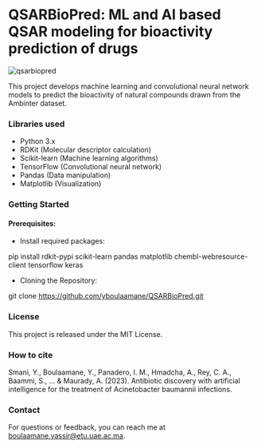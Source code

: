 # QSARBioPred: ML and AI based QSAR modeling for bioactivity prediction of drugs
![qsarbiopred](https://github.com/yboulaamane/QSARBioPred/assets/7014404/792eea3d-a908-4cb7-b1d4-487fc0c25200)

This project develops machine learning and convolutional neural network models to predict the bioactivity of natural compounds drawn from the Ambinter dataset.

### Libraries used

- Python 3.x
- RDKit (Molecular descriptor calculation)
- Scikit-learn (Machine learning algorithms)
- TensorFlow (Convolutional neural network)
- Pandas (Data manipulation)
- Matplotlib (Visualization)

### Getting Started

#### Prerequisites:

- Install required packages:

pip install rdkit-pypi scikit-learn pandas matplotlib chembl-webresource-client tensorflow keras

- Cloning the Repository:

git clone https://github.com/yboulaamane/QSARBioPred.git

### License

This project is released under the MIT License.

### How to cite

Smani, Y., Boulaamane, Y., Panadero, I. M., Hmadcha, A., Rey, C. A., Baammi, S., ... & Maurady, A. (2023). Antibiotic discovery with artificial intelligence for the treatment of Acinetobacter baumannii infections.

### Contact

For questions or feedback, you can reach me at boulaamane.yassir@etu.uae.ac.ma.
